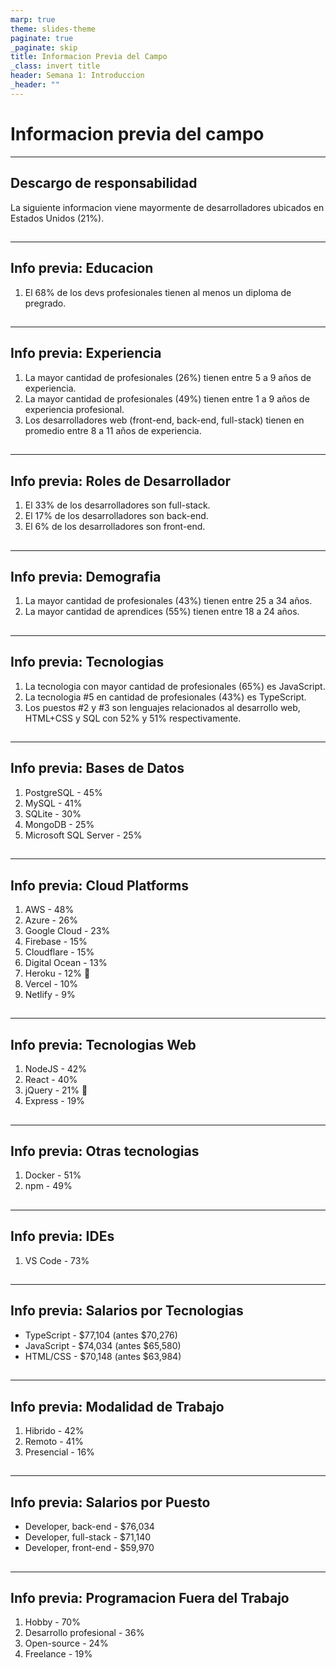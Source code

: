 ```yaml
---
marp: true
theme: slides-theme
paginate: true
_paginate: skip
title: Informacion Previa del Campo
_class: invert title
header: Semana 1: Introduccion
_header: ""
---
```


<!-- _footer: https://survey.stackoverflow.co/2023/ -->

# Informacion previa del campo

---

<!--
_class: body-center
_footer: https://survey.stackoverflow.co/2023/#key-territories-all-countries
-->
<style scoped>
  section {
    color: rgba(var(--text-color), 0.4);
  }
</style>

## Descargo de responsabilidad

La siguiente informacion viene mayormente de desarrolladores ubicados en Estados Unidos (21%).

##

---

## Info previa: Educacion

1. El 68% de los devs profesionales tienen al menos un diploma de pregrado.

##

---

## Info previa: Experiencia

1. La mayor cantidad de profesionales (26%) tienen entre 5 a 9 años de experiencia.
2. La mayor cantidad de profesionales (49%) tienen entre 1 a 9 años de experiencia profesional.
3. Los desarrolladores web (front-end, back-end, full-stack) tienen en promedio entre 8 a 11 años de experiencia.

##

---

## Info previa: Roles de Desarrollador

1. El 33% de los desarrolladores son full-stack.
2. El 17% de los desarrolladores son back-end.
3. El 6% de los desarrolladores son front-end.

##

---

## Info previa: Demografia

1. La mayor cantidad de profesionales (43%) tienen entre 25 a 34 años.
2. La mayor cantidad de aprendices (55%) tienen entre 18 a 24 años.

##

---

## Info previa: Tecnologias

1. La tecnologia con mayor cantidad de profesionales (65%) es JavaScript.
2. La tecnologia #5 en cantidad de profesionales (43%) es TypeScript.
3. Los puestos #2 y #3 son lenguajes relacionados al desarrollo web, HTML+CSS y SQL con 52% y 51% respectivamente.

##

---

## Info previa: Bases de Datos

1. PostgreSQL - 45%
2. MySQL - 41%
3. SQLite - 30%
4. MongoDB - 25%
5. Microsoft SQL Server - 25%

##

---

<style scoped>
li:nth-child(7) {
  color: rgba(var(--gross-color),1);
}
</style>

## Info previa: Cloud Platforms

1. AWS - 48%
2. Azure - 26%
3. Google Cloud - 23%
4. Firebase - 15%
5. Cloudflare - 15%
6. Digital Ocean - 13%
7. Heroku - 12% :vomiting_face:
8. Vercel - 10%
9. Netlify - 9%

##

---

<style scoped>
li:nth-child(3) {
  color: rgba(var(--gross-color),1);
}
</style>

## Info previa: Tecnologias Web

1. NodeJS - 42%
2. React - 40%
3. jQuery - 21% :vomiting_face:
4. Express - 19%

##

---

## Info previa: Otras tecnologias

1. Docker - 51%
2. npm - 49%

##

---

## Info previa: IDEs

1. VS Code - 73%

##

---

## Info previa: Salarios por Tecnologias

- TypeScript - $77,104 (antes $70,276)
- JavaScript - $74,034 (antes $65,580)
- HTML/CSS - $70,148 (antes $63,984)

##

---

## Info previa: Modalidad de Trabajo

1. Hibrido - 42%
2. Remoto - 41%
3. Presencial - 16%

##

---

## Info previa: Salarios por Puesto

- Developer, back-end - $76,034
- Developer, full-stack - $71,140
- Developer, front-end - $59,970

##

---

## Info previa: Programacion Fuera del Trabajo

1. Hobby - 70%
2. Desarrollo profesional - 36%
3. Open-source - 24%
4. Freelance - 19%

##
